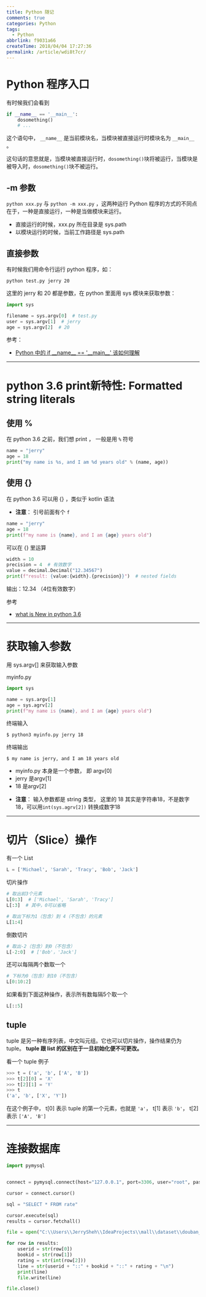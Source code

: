 ```yaml
---
title: Python 随记
comments: true
categories: Python
tags:
  - Python
abbrlink: f9031a66
createTime: 2018/04/04 17:27:36
permalink: /article/wdi8t7cr/
---
```


<!-- more -->

# Python 程序入口

有时候我们会看到

 ```python
 if __name__ == '__main__':
     dosomething()
     # ...
 ```

 这个语句中， `__name__` 是当前模块名，当模块被直接运行时模块名为 `__main__ `。

这句话的意思就是，当模块被直接运行时，`dosomething()`块将被运行，当模块是被导入时，`dosomething()`块不被运行。



## -m 参数

`python xxx.py` 与 `python -m xxx.py` ，这两种运行 Python 程序的方式的不同点在于，一种是直接运行，一种是当做模块来运行。

- 直接运行的时候，xxx.py 所在目录是 sys.path
- 以模块运行的时候，当前工作路径是 sys.path

## 直接参数

有时候我们用命令行运行 python 程序，如：

```
python test.py jerry 20
```

这里的 jerry 和 20 都是参数，在 python 里面用 sys 模块来获取参数：

```python
import sys

filename = sys.argv[0]  # test.py
user = sys.argv[1]  # jerry
age = sys.argv[2]  # 20
```

参考：

- [Python 中的 if \_\_name__ == '\_\_main__' 该如何理解](http://blog.konghy.cn/2017/04/24/python-entry-program/)

---

# python 3.6 print新特性: Formatted string literals

## 使用 %

在 python 3.6 之前，我们想 print ， 一般是用 `%` 符号

```python
name = "jerry"
age = 18
print("my name is %s, and I am %d years old" % (name, age))
```

## 使用 {}

在 python 3.6 可以用 {} ，类似于 kotlin 语法

* **注意**： 引号前面有个 `f`

```python
name = "jerry"
age = 18
print(f"my name is {name}, and I am {age} years old")
```

可以在 {} 里运算

```python
width = 10
precision = 4  # 有效数字
value = decimal.Decimal("12.34567")
print(f"result: {value:{width}.{precision}}")  # nested fields
```

输出：12.34 （4位有效数字）

参考

- [what is New in python 3.6](https://docs.python.org/3/whatsnew/3.6.html)

---

# 获取输入参数

用 sys.argv[] 来获取输入参数

myinfo.py
```python
import sys

name = sys.argv[1]
age = sys.agrv[2]
print(f"my name is {name}, and I am {age} years old")
```

终端输入
```
$ python3 myinfo.py jerry 18
```

终端输出
```
$ my name is jerry, and I am 18 years old
```

- myinfo.py 本身是一个参数， 即 argv[0]
- jerry 是argv[1]
- 18 是argv[2]

* **注意**： 输入参数都是 string 类型， 这里的 18 其实是字符串18，不是数字18，可以用` int(sys.agrv[2]) ` 转换成数字18

---

# 切片（Slice）操作

有一个 List

```python
L = ['Michael', 'Sarah', 'Tracy', 'Bob', 'Jack']
```

切片操作

```python
# 取出前3个元素
L[0:3]  # ['Michael', 'Sarah', 'Tracy']
L[:3]  # 其中，0可以省略

# 取出下标为1（包含）到 4（不包含）的元素
L[1:4]
```

倒数切片

```python
# 取出-2（包含）到0（不包含）
L[-2:0]  # ['Bob'，'Jack']
```

还可以每隔两个数取一个

```python
# 下标为0（包含）到10（不包含）
L[0:10:2]

```

如果看到下面这种操作，表示所有数每隔5个取一个

```python
L[::5]
```

## tuple

tuple 是另一种有序列表，中文叫元组。它也可以切片操作，操作结果仍为 tuple。 **tuple 跟 list 的区别在于一旦初始化便不可更改。**

看一个 tuple 例子

```python
>>> t = ('a', 'b', ['A', 'B'])
>>> t[2][0] = 'X'
>>> t[2][1] = 'Y'
>>> t
('a', 'b', ['X', 'Y'])
```

在这个例子中， t[0] 表示 tuple 的第一个元素，也就是 `'a'`， t[1] 表示 `'b'`， t[2]表示 `['A', 'B']`

---

# 连接数据库

```python
import pymysql


connect = pymysql.connect(host="127.0.0.1", port=3306, user="root", passwd="YOURPASSWD", db="YOURDBNAME")

cursor = connect.cursor()

sql = "SELECT * FROM rate"

cursor.execute(sql)
results = cursor.fetchall()

file = open("C:\\Users\\JerrySheh\\IdeaProjects\\mall\\dataset\\douban_large_clean.dat", "w")

for row in results:
    userid = str(row[0])
    bookid = str(row[1])
    rating = str(int(row[2]))
    line = str(userid + "::" + bookid + "::" + rating + "\n")
    print(line)
    file.write(line)

file.close()
```
